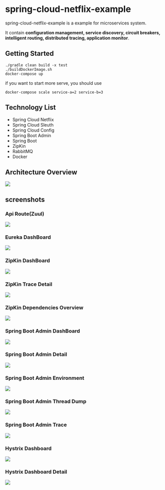 # spring-cloud-netflix-example
spring-cloud-netflix-example is a example for microservices system.

It contain 
**configuration management, service discovery, circuit breakers, intelligent routing, distributed tracing, application monitor**.

## Getting Started
```shell
./gradle clean build -x test
./buildDockerImage.sh
docker-compose up
```
if you want to start more serve, you should use 
```shell
docker-compose scale service-a=2 service-b=3  
```

## Technology List
* Spring Cloud Netflix
* Spring Cloud Sleuth
* Spring Cloud Config
* Spring Boot Admin
* Spring Boot
* ZipKin
* RabbitMQ
* Docker

## Architecture Overview
[](url "title")
<img src="https://raw.githubusercontent.com/yidongnan/spring-cloud-netflix-example/master/screenshots/Architecture.png">

## screenshots
### Api Route(Zuul)
[](url "title")
<img src="https://raw.githubusercontent.com/yidongnan/spring-cloud-netflix-example/master/screenshots/Selection_001.png">

### Eureka DashBoard
[](url "title")
<img src="https://raw.githubusercontent.com/yidongnan/spring-cloud-netflix-example/master/screenshots/Selection_002.png">

### ZipKin DashBoard
[](url "title")
<img src="https://raw.githubusercontent.com/yidongnan/spring-cloud-netflix-example/master/screenshots/Selection_003.png">

### ZipKin Trace Detail
[](url "title")
<img src="https://raw.githubusercontent.com/yidongnan/spring-cloud-netflix-example/master/screenshots/Selection_004.png">

### ZipKin Dependencies Overview
[](url "title")
<img src="https://raw.githubusercontent.com/yidongnan/spring-cloud-netflix-example/master/screenshots/Selection_005.png">

### Spring Boot Admin DashBoard
[](url "title")
<img src="https://raw.githubusercontent.com/yidongnan/spring-cloud-netflix-example/master/screenshots/Selection_006.png">

### Spring Boot Admin Detail
[](url "title")
<img src="https://raw.githubusercontent.com/yidongnan/spring-cloud-netflix-example/master/screenshots/Selection_007.png">

### Spring Boot Admin Environment
[](url "title")
<img src="https://raw.githubusercontent.com/yidongnan/spring-cloud-netflix-example/master/screenshots/Selection_008.png">

### Spring Boot Admin Thread Dump
[](url "title")
<img src="https://raw.githubusercontent.com/yidongnan/spring-cloud-netflix-example/master/screenshots/Selection_009.png">

### Spring Boot Admin Trace
[](url "title")
<img src="https://raw.githubusercontent.com/yidongnan/spring-cloud-netflix-example/master/screenshots/Selection_010.png">

### Hystrix Dashboard
[](url "title")
<img src="https://raw.githubusercontent.com/yidongnan/spring-cloud-netflix-example/master/screenshots/Selection_011.png">

### Hystrix Dashboard Detail
[](url "title")
<img src="https://raw.githubusercontent.com/yidongnan/spring-cloud-netflix-example/master/screenshots/Selection_012.png">
